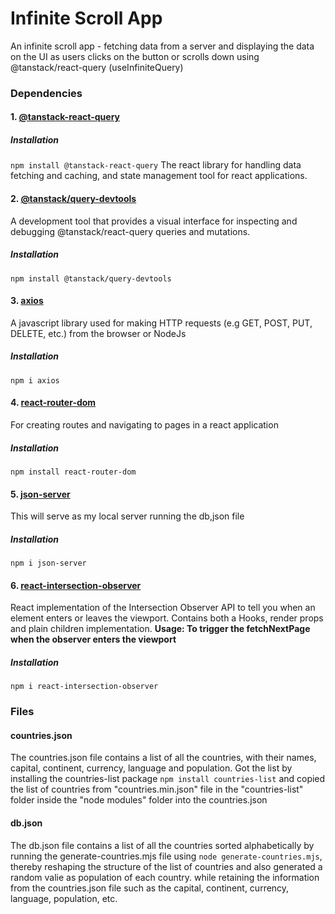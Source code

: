 # Infinite Scroll App

An infinite scroll app - fetching data from a server and displaying the data on the UI as users clicks on the button or scrolls down using @tanstack/react-query (useInfiniteQuery)

### Dependencies

#### 1. [@tanstack-react-query](https://tanstack.com/query/latest)

##### Installation

`npm install @tanstack-react-query`
The react library for handling data fetching and caching, and state management tool for react applications.

#### 2. [@tanstack/query-devtools](https://www.npmjs.com/package/react-query-devtools)

A development tool that provides a visual interface for inspecting and debugging @tanstack/react-query queries and mutations.

##### Installation

`npm install @tanstack/query-devtools`

#### 3. [axios](https://www.npmjs.com/package/axios)

A javascript library used for making HTTP requests (e.g GET, POST, PUT, DELETE, etc.) from the browser or NodeJs

##### Installation

`npm i axios`

#### 4. [react-router-dom](https://www.npmjs.com/package/react-router-dom)

For creating routes and navigating to pages in a react application

##### Installation

`npm install react-router-dom`

#### 5. [json-server](https://www.npmjs.com/package/json-server)

This will serve as my local server running the db,json file

##### Installation

`npm i json-server`

#### 6. [react-intersection-observer](https://www.npmjs.com/package/react-intersection-observer)

React implementation of the Intersection Observer API to tell you when an element enters or leaves the viewport. Contains both a Hooks, render props and plain children implementation.
**Usage: To trigger the fetchNextPage when the observer enters the viewport**

##### Installation

`npm i react-intersection-observer`

### Files

#### countries.json

The countries.json file contains a list of all the countries, with their names, capital, continent, currency, language and population.
Got the list by installing the countries-list package `npm install countries-list`
and copied the list of countries from "countries.min.json" file in the "countries-list" folder inside the "node modules" folder into the countries.json

#### db.json

The db.json file contains a list of all the countries sorted alphabetically by running the generate-countries.mjs file using `node generate-countries.mjs`, thereby reshaping the structure of the list of countries and also generated a random valie as population of each country. while retaining the information from the countries.json file such as the capital, continent, currency, language, population, etc.
